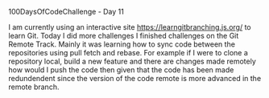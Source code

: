 100DaysOfCodeChallenge - Day 11

I am currently using an interactive site https://learngitbranching.js.org/ to learn Git.
Today I did more challenges I finished challenges on the Git Remote Track. Mainly it was learning how to sync code between the repositories using pull fetch and rebase. For example if I were to clone a repository local, build a new feature and there are changes made remotely how would I push the code then given that the code has been made redundendent since the version of the code remote is more advanced in the remote branch. 
